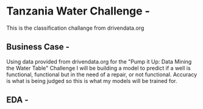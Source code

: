 # Tanzania Water Challenge -
This is the classification challange from drivendata.org

## Business Case - 
Using data provided from drivendata.org for the "Pump it Up: Data Mining the Water Table" Challenge I will be building a model to predict if a well is functional, functional but in the need of a repair, or not functional. Accuracy is what is being judged so this is what my models will be trained for.

## EDA -

